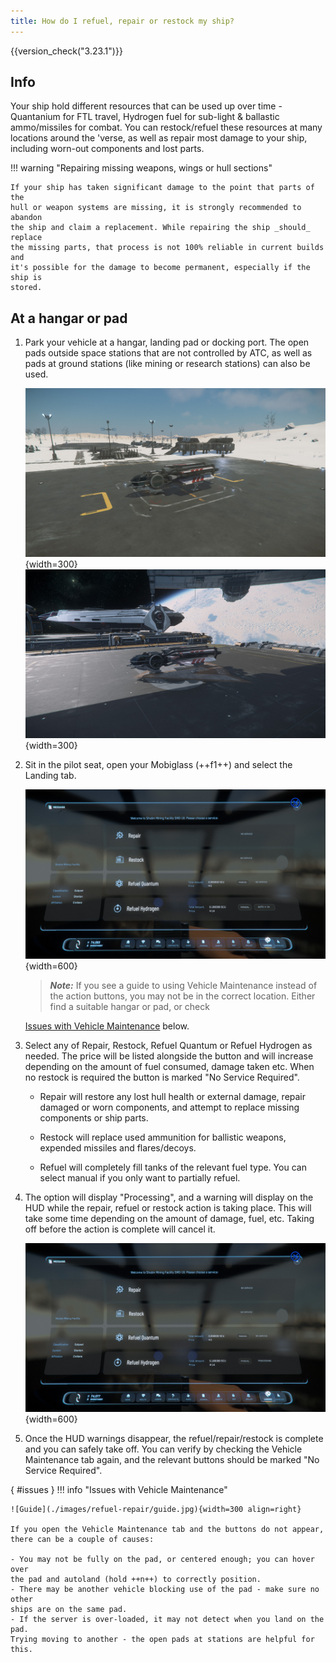 ```yaml
---
title: How do I refuel, repair or restock my ship?
---
```


{{version_check("3.23.1")}}

## Info

Your ship hold different resources that can be used up over time - Quantanium
for FTL travel, Hydrogen fuel for sub-light & ballastic ammo/missiles for
combat. You can restock/refuel these resources at many locations around the
'verse, as well as repair most damage to your ship, including worn-out
components and lost parts.

!!! warning "Repairing missing weapons, wings or hull sections"

    If your ship has taken significant damage to the point that parts of the
    hull or weapon systems are missing, it is strongly recommended to abandon
    the ship and claim a replacement. While repairing the ship _should_ replace
    the missing parts, that process is not 100% reliable in current builds and
    it's possible for the damage to become permanent, especially if the ship is
    stored.

## At a hangar or pad

1. Park your vehicle at a hangar, landing pad or docking port. The open pads
outside space stations that are not controlled by ATC, as well as pads at
ground stations (like mining or research stations) can also be used.

    ![Landed at station](./images/refuel-repair/station.jpg){width=300}
    ![Landed at pad](./images/refuel-repair/pad.jpg){width=300}

2. Sit in the pilot seat, open your Mobiglass (++f1++) and select the Landing tab.

    ![Vehicle Maintenance](./images/refuel-repair/mobiglass.jpg){width=600}

    > ***Note:*** If you see a guide to using Vehicle Maintenance instead of
    the action buttons, you may not be in the correct location. Either find a
    suitable hangar or pad, or check
    <!-- markdownlint-disable-next-line MD051 -->
    [Issues with Vehicle Maintenance](#issues) below.

3. Select any of Repair, Restock, Refuel Quantum or Refuel Hydrogen as needed.
The price will be listed alongside the button and will increase depending on
the amount of fuel consumed, damage taken etc. When no restock is required the
button is marked "No Service Required".

    - Repair will restore any lost hull health or external damage, repair
    damaged or worn components, and attempt to replace missing components or
    ship parts.

    - Restock will replace used ammunition for ballistic weapons, expended
    missiles and flares/decoys.

    - Refuel will completely fill tanks of the relevant fuel type. You can
    select manual if you only want to partially refuel.

4. The option will display "Processing", and a warning will display on the HUD
while the repair, refuel or restock action is taking place. This will take some
time depending on the amount of damage, fuel, etc. Taking off before the action
is complete will cancel it.

    ![Processing](./images/refuel-repair/processing.jpg){width=600}

5. Once the HUD warnings disappear, the refuel/repair/restock is complete and
you can safely take off. You can verify by checking the Vehicle Maintenance tab
again, and the relevant buttons should be marked "No Service Required".

<!-- markdownlint-disable-next-line MD042 -->
[](){ #issues }
!!! info "Issues with Vehicle Maintenance"

    ![Guide](./images/refuel-repair/guide.jpg){width=300 align=right}

    If you open the Vehicle Maintenance tab and the buttons do not appear,
    there can be a couple of causes:

    - You may not be fully on the pad, or centered enough; you can hover over
    the pad and autoland (hold ++n++) to correctly position.
    - There may be another vehicle blocking use of the pad - make sure no other
    ships are on the same pad.
    - If the server is over-loaded, it may not detect when you land on the pad.
    Trying moving to another - the open pads at stations are helpful for this.
